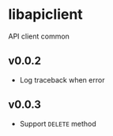 # libapiclient
API client common

## v0.0.2

* Log traceback when error

## v0.0.3

* Support `DELETE` method

